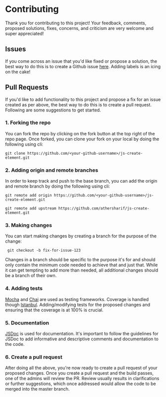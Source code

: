 # Contributing

Thank you for contributing to this project! Your feedback, comments, proposed solutions, fixes, concerns, and criticism are very welcome and super appreciated!

## Issues

If you come across an issue that you'd like fixed or propose a solution, the best way to do this is to create a Github issue [here](https://github.com/athersharif/js-create-element/issues). Adding labels is an icing on the cake!

## Pull Requests

If you'd like to add functionality to this project and propose a fix for an issue created as per above, the best way to do this is to create a pull request. Following are some suggestions to get started.

### 1. Forking the repo

You can fork the repo by clicking on the fork button at the top right of the repo page. Once forked, you can clone your fork on your local by doing the following using cli:

`git clone https://github.com/<your-github-username>/js-create-element.git`

### 2. Adding origin and remote branches

In order to keep track and push to the base branch, you can add the origin and remote branch by doing the following using cli:

`git remote add origin https://github.com/<your-github-username>/js-create-element.git`

`git remote add upstream https://github.com/athersharif/js-create-element.git`

### 3. Making changes

You can start making changes by creating a branch for the purpose of the change:

` git checkout -b fix-for-issue-123`

Changes in a branch should be specific to the purpose it's for and should only contain the minimum code needed to achieve that and just that. While it can get tempting to add more than needed, all additional changes should be a branch of their own.

### 4. Adding tests

[Mocha](https://github.com/mochajs/mocha) and [Chai](https://github.com/chaijs/chai) are used as testing frameworks. Coverage is handled though [Istanbul](https://github.com/istanbuljs/nyc). Adding/modifying tests for the proposed changes and ensuring that the coverage is at 100% is crucial.

### 5. Documentation

[JSDoc](https://github.com/jsdoc3/jsdoc) is used for documentation. It's important to follow the guidelines for JSDoc to add informative and descriptive comments and documentation to the code.

### 6. Create a pull request

After doing all the above, you're now ready to create a pull request of your proposed changes. Once you create a pull request and the build passes, one of the admins will review the PR. Review usually results in clarifications or further suggestions, which once addressed would allow the code to be merged into the master branch.
